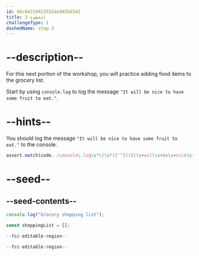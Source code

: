 ```yaml
---
id: 66c64210413532ee9d3bd342
title: الخطوة 3
challengeType: 1
dashedName: step-3
---
```


# --description--

For this next portion of the workshop, you will practice adding food items to the grocery list.

Start by using `console.log` to log the message `"It will be nice to have some fruit to eat."`.

# --hints--

You should log the message `"It will be nice to have some fruit to eat."` to the console.

```js
assert.match(code, /console\.log\s*\(\s*(['"])(It\s+will\s+be\s+nice\s+to\s+have\s+some\s+fruit\s+to\s+eat\.)\1\s*\)\s*;?/);
```

# --seed--

## --seed-contents--

```js
console.log("Grocery shopping list");

const shoppingList = [];

--fcc-editable-region--

--fcc-editable-region--
```
